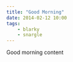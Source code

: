 ```yaml
---
title: "Good Morning"
date: 2014-02-12 10:00
tags:
	- blarky
	- snargle
---
```


Good morning content
